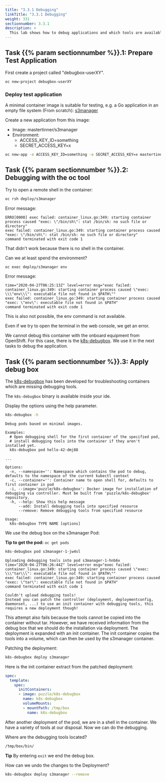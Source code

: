 ```yaml
---
title: "3.3.1 Debugging"
linkTitle: "3.3.1 Debugging"
weight: 331
sectionnumber: 3.3.1
description: >
  This lab shows how to debug applications and which tools are available.
---
```


## Task {{% param sectionnumber %}}.1: Prepare Test Application

First create a project called "debugbox-userXY".

```bash
oc new-project debugbox-userXY
```


### Deploy test application

A minimal container image is suitable for testing, e.g. a Go application in an empty file system (From scratch): [s3manager](https://hub.docker.com/r/mastertinner/s3manager)

Create a new application from this image:

* Image: mastertinner/s3manager
* Environment:
  * ACCESS_KEY_ID=something
  * SECRET_ACCESS_KEY=x

```bash
oc new-app -e ACCESS_KEY_ID=something -e SECRET_ACCESS_KEY=x mastertinner/s3manager
```


## Task {{% param sectionnumber %}}.2: Debugging with the oc tool

Try to open a remote shell in the container:

```bash
oc rsh deploy/s3manager
```

Error message:

```
ERRO[0000] exec failed: container_linux.go:349: starting container process caused "exec: \"/bin/sh\": stat /bin/sh: no such file or directory"
exec failed: container_linux.go:349: starting container process caused "exec: \"/bin/sh\": stat /bin/sh: no such file or directory"
command terminated with exit code 1
```

That didn't work because there is no shell in the container.

Can we at least spend the environment?

```bash
oc exec deploy/s3manager env
```

Error message:

```
time="2020-04-27T06:25:13Z" level=error msg="exec failed: container_linux.go:349: starting container process caused \"exec: \\\"env\\\": executable file not found in $PATH\""
exec failed: container_linux.go:349: starting container process caused "exec: \"env\": executable file not found in $PATH"
command terminated with exit code 1
```

This is also not possible, the env command is not available.

Even if we try to open the terminal in the web console, we get an error.

We cannot debug this container with the onboard equipment from OpenShift.
For this case, there is the [k8s-debugbox](https://github.com/puzzle/k8s-debugbox).
We use it in the next tasks to debug the application.


## Task {{% param sectionnumber %}}.3: Apply debug box

The [k8s-debugbox](https://github.com/puzzle/k8s-debugbox) has been developed for troubleshooting containers which are missing debugging tools.

The `k8s-debugbox` binary is available inside your ide.

Display the options using the help parameter.

```bash
k8s-debugbox -h
```

```
Debug pods based on minimal images.

Examples:
  # Open debugging shell for the first container of the specified pod,
  # install debugging tools into the container if they aren't installed yet.
  k8s-debugbox pod hello-42-dmj88

...

Options:
  -n, --namespace='': Namespace which contains the pod to debug, defaults to the namespace of the current kubectl context
  -c, --container='': Container name to open shell for, defaults to first container in pod
  -i, --image='puzzle/k8s-debugbox': Docker image for installation of debugging via controller. Must be built from 'puzzle/k8s-debugbox' repository.
  -h, --help: Show this help message
      --add: Install debugging tools into specified resource
      --remove: Remove debugging tools from specified resource

Usage:
  k8s-debugbox TYPE NAME [options]
```

We use the debug box on the s3manager Pod:

**Tip to get the pod:** `oc get pods`

```bash
k8s-debugbox pod s3manager-1-jw4sl
```

```
Uploading debugging tools into pod s3manager-1-hnb6x
time="2020-04-27T06:26:44Z" level=error msg="exec failed: container_linux.go:349: starting container process caused \"exec: \\\"tar\\\": executable file not found in $PATH\""
exec failed: container_linux.go:349: starting container process caused "exec: \"tar\": executable file not found in $PATH"
command terminated with exit code 1

Couldn't upload debugging tools!
Instead you can patch the controller (deployment, deploymentconfig, daemonset, ...) to use an init container with debugging tools, this requires a new deployment though!
```

This attempt also fails because the tools cannot be copied into the container without tar. However, we have received information from the debug box that we should do the installation via deployment.
The deployment is expanded with an init container. The init container copies the tools into a volume, which can then be used by the s3manager container.

Patching the deployment:

```bash
k8s-debugbox deploy s3manager
```

Here is the init container extract from the patched deployment:

```yaml
spec:
  template:
    spec:
      initContainers:
      - image: puzzle/k8s-debugbox
        name: k8s-debugbox
        volumeMounts:
        - mountPath: /tmp/box
          name: k8s-debugbox
```

After another deployment of the pod, we are in a shell in the container. We have a variety of tools at our disposal. Now we can do the debugging.

Where are the debugging tools located?

```bash
/tmp/box/bin/
```


**Tip** By entering `exit` we end the debug box.

How can we undo the changes to the Deployment?

```bash
k8s-debugbox deploy s3manager --remove
```
